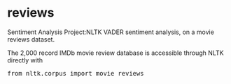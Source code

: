 # reviews
Sentiment Analysis Project:NLTK VADER sentiment analysis, on a movie reviews dataset.

The 2,000 record IMDb movie review database is accessible through NLTK directly with
<pre>from nltk.corpus import movie_reviews</pre>
